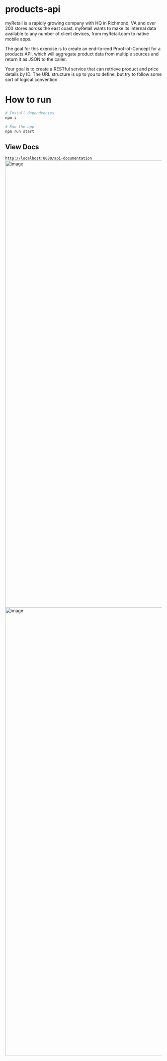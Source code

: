 # products-api
myRetail is a rapidly growing company with HQ in Richmond, VA and over 200 stores across the east coast. myRetail wants to make its internal data available to any number of client devices, from myRetail.com to native mobile apps.

The goal for this exercise is to create an end-to-end Proof-of-Concept for a products API, which will aggregate product data from multiple sources and return it as JSON to the caller.

Your goal is to create a RESTful service that can retrieve product and price details by ID. The URL structure is up to you to define, but try to follow some sort of logical convention.

# How to run
```bash
# Install dependencies
npm i

# Run the app
npm run start
```

## View Docs
`http://localhost:8080/api-documentation`
<img width="1431" alt="image" src="https://user-images.githubusercontent.com/8432353/189594505-f38182f6-384e-473c-a518-3764db301e1e.png">
<img width="1437" alt="image" src="https://user-images.githubusercontent.com/8432353/189594619-72751753-4b31-4079-a44a-25cca73a0546.png">
